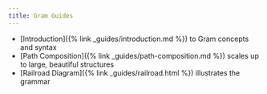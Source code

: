 ```yaml
---
title: Gram Guides
---
```


- [Introduction]({% link _guides/introduction.md %}) to Gram concepts and syntax
- [Path Composition]({% link _guides/path-composition.md %}) scales up to large, beautiful structures
- [Railroad Diagram]({% link _guides/railroad.html %}) illustrates the grammar
